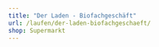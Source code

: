 ```yaml
---
title: "Der Laden - Biofachgeschäft"
url: /laufen/der-laden-biofachgeschaeft/
shop: Supermarkt
---
```


